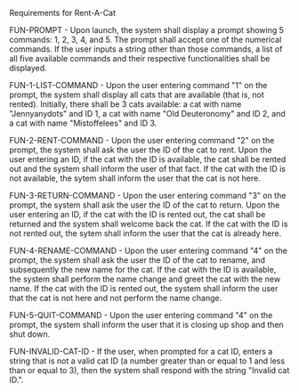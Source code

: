 Requirements for Rent-A-Cat

FUN-PROMPT - Upon launch, the system shall display a prompt showing 5 commands:
1, 2, 3, 4, and 5.  The prompt shall accept one of the numerical commands.  If
the user inputs a string other than those commands, a list of all five
available commands and their respective functionalities shall be displayed.

FUN-1-LIST-COMMAND - Upon the user entering command "1" on the prompt, the
system shall display all cats that are available (that is, not rented).
Initially, there shall be 3 cats available: a cat with name "Jennyanydots" and
ID 1, a cat with name "Old Deuteronomy" and ID 2, and a cat with name
"Mistoffelees" and ID 3.

FUN-2-RENT-COMMAND - Upon the user entering command "2" on the prompt, the
system shall ask the user the ID of the cat to rent.  Upon the user entering an
ID, if the cat with the ID is available, the cat shall be rented out and the
system shall inform the user of that fact.  If the cat with the ID is not
available, the sytem shall inform the user that the cat is not here.

FUN-3-RETURN-COMMAND - Upon the user entering command "3" on the prompt, the
system shall ask the user the ID of the cat to return.  Upon the user entering
an ID, if the cat with the ID is rented out, the cat shall be returned and the
system shall welcome back the cat.  If the cat with the ID is not rented out,
the sytem shall inform the user that the cat is already here.

FUN-4-RENAME-COMMAND - Upon the user entering command "4" on the prompt, the
system shall ask the user the ID of the cat to rename, and subsequently the new
name for the cat.  If the cat with the ID is available, the system shall
perform the name change and greet the cat with the new name.  If the cat with
the ID is rented out, the system shall inform the user that the cat is not here
and not perform the name change.

FUN-5-QUIT-COMMAND - Upon the user entering command "4" on the prompt, the
system shall inform the user that it is closing up shop and then shut down.

FUN-INVALID-CAT-ID - If the user, when prompted for a cat ID, enters a string
that is not a valid cat ID (a number greater than or equal to 1 and less than
or equal to 3), then the system shall respond with the string "Invalid cat
ID.".

